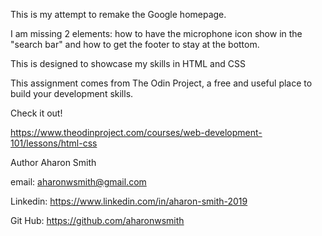 This is my attempt to remake the Google homepage.

I am missing 2 elements:  how to have the microphone icon show
in the "search bar" and how to get the footer to stay at the bottom.

This is designed to showcase my skills in HTML and CSS

This assignment comes from The Odin Project, a free and useful place to build your development skills.

Check it out!

https://www.theodinproject.com/courses/web-development-101/lessons/html-css

Author Aharon Smith

email: aharonwsmith@gmail.com

Linkedin: https://www.linkedin.com/in/aharon-smith-2019

Git Hub: https://github.com/aharonwsmith